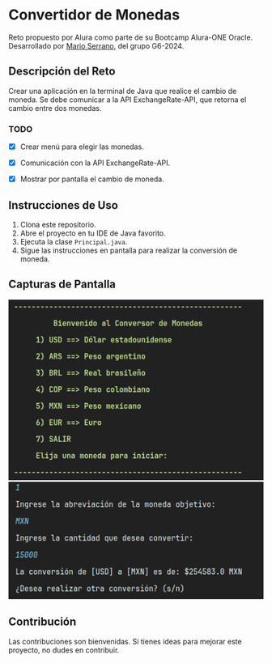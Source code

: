 # Convertidor de Monedas


Reto propuesto por Alura como parte de su Bootcamp Alura-ONE Oracle. Desarrollado por [Mario Serrano](https://github.com/Mario0SGz), del grupo G6-2024.

## Descripción del Reto

Crear una aplicación en la terminal de Java que realice el cambio de moneda. Se debe comunicar a la API ExchangeRate-API, que retorna el cambio entre dos monedas.

### TODO

- [x] Crear menú para elegir las monedas.
- [x] Comunicación con la API ExchangeRate-API.
- [x] Mostrar por pantalla el cambio de moneda.


## Instrucciones de Uso

1. Clona este repositorio.
2. Abre el proyecto en tu IDE de Java favorito.
3. Ejecuta la clase `Principal.java`.
4. Sigue las instrucciones en pantalla para realizar la conversión de moneda.

## Capturas de Pantalla

![Captura de Pantalla 1](imagenes/menu.png)
![Captura de Pantalla 2](imagenes/capturaDos.png)



## Contribución

Las contribuciones son bienvenidas. Si tienes ideas para mejorar este proyecto, no dudes en contribuir.

